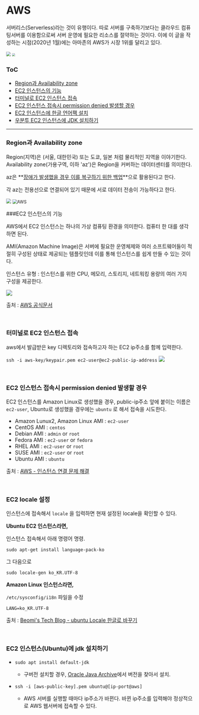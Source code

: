 # AWS

서버리스(Serverless)라는 것이 유행이다. 따로 서버를 구축하기보다는 클라우드 컴퓨팅서버를 이용함으로써 서버 운영에 필요한 리소스를 절약하는 것이다. 이에 이 글을 작성하는 시점(2020년 1월)에는 아마존의 AWS가 시장 1위를 달리고 있다.

<img src="https://miro.medium.com/max/2000/0*XSE7U6J366ZIFqGL.jpg" style="zoom:75%;" />

<img src="https://miro.medium.com/max/2276/0*XJ3gOPA67yLmXMrv.png" style="zoom:50%;" />



### ToC

- [Region과 Availability zone](#region)
- [EC2 인스턴스의 기능](#ec2)
- [터미널로 EC2 인스턴스 접속](#entering-ec2)
- [EC2 인스턴스 접속시 permission denied 발생할 경우](#error-while-entering-ec2)
- [EC2 인스턴스에 한글 언어팩 설치](#locale-ko-utf8)
- [우분투 EC2 인스턴스에 JDK 설치하기](#install-jdk-ec2)

---

### <a name="region"></a>Region과 Availability zone

Region(지역)은 (서울, 대한민국) 또는 도쿄, 일본 처럼 물리적인 지역을 이야기한다. Availability zone(가용구역, 이하 'az')은 Region을 커버하는 데이터센터를 의미한다. 

az은 **<u>장애가 발생했을 경우 이를 복구하기 위한 백업</u>**으로 활용된다고 한다. 

각 az는 전용선으로 연결되어 있기 때문에 서로 데이터 전송이 가능하다고 한다. 

<img src="https://lh3.googleusercontent.com/TONsAI-379iXqsuA3DqYg2qbNFEdUQS1lntuM_k_NZ6jiaPY5YU0zl1fE88jCuWYtaTArnlUpV-nlFrgMG7rMVsO04oTYziLBR6IfYkxTh1U89WEW7JXzz9QiluADRfizVDcHImd4XDvbwd52djebVfrdV1VjZMUJUMfXbJinyeS8xKuDyxEGXmik6N0Rb3y_1a2nNfGpEwREWWA19WTpI9-yQ-idbbgY1Fn9k_Ks196UzL2zdpv40JrqphnM6MiwEZ6Vs6faW-2KgrUGoYQ9Fj1gnN0dU8n1g_g6tscFFmOjjavf6jB1Oq7iWTnyOtoOHcG8yev00N3ogioF2_nYmuFbN9Q0m2DCIdkAEwzFlXA2UtoB9mRSstznP8jeOLV8_gyG8n6QTr0aYmmr0g6XdLTGrMFal9h02rbKfyKjdvc2fuhhC2KvZpfxzTVFDZ52Q7YeJaqIqW2qY0hZKrLNqC-b8qnMTg6tC98hGPcDcdcJjt1IkcrIYy1vWv3mnTmf1h2OqbL-xzQIu-smoYJTDznFdiBGdN0DgGuilBfLl3FAmVyhePHupmhVDHdd20vjM57l74lcd5BqeWAEknR2pd5OHcwxVHr5VHLE_WVK2UMWP4wpWw4EnFBvdL1iEcBKJK7l47uF_OiwfUuoFnxTVODvRZmbYjKyPhv5VLzIU_WZ2N0aVeA4Run-okNYq_Etu0c2gyD8TnVKcRpErPUgxuhQfvaMYldWk8qL_owSp13Ys3HCA=w650-h488" style="zoom:80%;" />

<img src="https://lh3.googleusercontent.com/krTHLfBrqWKkOYE4sJzZWGXjYqxKu2SH4L_4LjNitBHjAW7LTSUvEAkdhRedCGwN_9YzIKX19arwPX5KYlI33VXpxJ6AatCOaWyz9616OG1hd1D2Ma9k18-7cWl7-q40WyLtnc1_xRJle_L6ltSPBbTn2q2tCrbtVpJJfEjE-MSyThtvAYPuVYyAjdW0oeq2N9NeYEJOcU1qf4O7XLhvtDPoCyZyYLrv9m-fqgshqbcIpmXCUAkgBFUj2_qnHH2071dh_g2Jt9lpCCyDdtGuTRvt_cy7ZD-Y5fqazthcLMQoy70gfKzC7JSWoQuNITNV1t0DIeJnFlsDdT3c_3RlwgIZVMTi_MteysLH-9GVQGkWzMHNBusQNqmY4dFFnPXXj5sYAvWtyyxkCd6WjLPz3OzRfQgbmW567NOqQKTvnXf2FnhJl8D5S59wwW3diMy6NMS3o57ppNSz5lU4ohrqLOEum3rgzNxnc8hqrAKMVEPsiEySV-s7afyJXTxbpShfUK7Wg3_jAK8bMFCAHrLz-uMZqYJx909Mcsw3f2fk9N3HlXuCE_qCjPf5M61FVCAhUJtmGaJzcr2JVuNe0XE4BAW2nGbI1XtKdTGhkYvI0Vux8nqyGFtIWr3n3VgHcGt781v7x4yCDHbXJjo0FCj0R-dTAleUJicT2gok683btEGE2JYv8nGvVp6IIbxDW1iOYvqQqHeqS_1CrpSxvTl-aAYmz1npEKz8Bu0rnu3wXt_iTQATpg=w650-h326" style="zoom:80%;" alt="AWS" />

<br>

###<a name="ec2"></a>EC2 인스턴스의 기능

AWS에서 EC2 인스턴스는 하나의 가상 컴퓨팅 환경을 의미한다. 컴퓨터 한 대를 생각하면 된다.

AMI(Amazon Machine Image)은 서버에 필요한 운영체제와 여러 소프트웨어들이 적절히 구성된 상태로 제공되는 템플릿인데 이를 통해 인스턴스를 쉽게 만들 수 있는 것이다.

인스턴스 유형 : 인스턴스를 위한 CPU, 메모리, 스토리지, 네트워킹 용량의 여러 가지 구성을 제공한다.

![](https://lh3.googleusercontent.com/cEIWa2xJAONLQJSDaGuvVr91VwV2xTdSsHL4YCt9ngyM72ep4OWMC8G6FTd4W8p5K4yBpui9YB53l_lb5nVUIasYNQ20KSnBChfKxtMU34tBVV9gkrOCT8A6hITRfrarMhl8Ot6iEUMLLWMifzbfVY46FukiZOQ43ZFbo9mOsKXSeTFnZiRmThpCwTQtapZZudxXFJwxtq5Ntz03YMw1jxfcIvvRN6X35cs-HDrA7mAwfUib8y2-b2bD9FXGQoVHxLKIJFd_jWh5YuUd6A9e-VqdtEjW57b-sA6z3N36iddlnPCdLL-2fZBCkIg_tHhaNVjSPaffv2X3GBQDnqyNNlUXEoJilqVYQhVW4Egl0qSW2Pn-JXfnw2DwHjan_RWFRoIvdupuHRpRlosthfYuIwjnu0lk53Zpdw6eChZhihubHZZvhecPVcyMzYAcoe0_vAiQGlcnU0Y5cITnGijYpSdrqCklBQTgnj-fvm75sLOG6miUuzPDy4JoSra0vmGsrN5oqIgZ4mou76aXQEGiLP6NtY6geP9hhHZR6Kq4wN0KCAdTUhZRKge_9KZ-d-psgN9xivLdN7CeWcopHGZnsxON5EetAyl95dm7pcCy938TG-dNgFmTEjVKIG6I_94118hTCBBgvO3iyvjyX4oTFH5_RWEMsS-p7o3CJEaNRroAFukPMrew3Z3MEpBzYDNA9aSj_O3uHaJ2EP5nisuLcc1WQCz7xt828r8ApxhLjD4j34zq2A=w720-h415-no)

출처 : [AWS 공식문서](https://docs.aws.amazon.com/ko_kr/AWSEC2/latest/UserGuide/concepts.html)

<br>

### <a name="entering-ec2"></a>터미널로 EC2 인스턴스 접속

aws에서 발급받은 key 디렉토리와 접속하고자 하는 EC2 ip주소를 함께 입력한다.

`ssh -i aws-key/keypair.pem ec2-user@ec2-public-ip-address`
![](https://lh3.googleusercontent.com/MSEtddwUB8DHXaK0GMxWhokA1MvyZF3gY3LfJf75IY7ocJ_l8sC6K3g8OzWDMFFGtqekR1XvV_rU8eeFIOAd_-KG2-0pP5MNkfDKtC1QBf_Q4AfADtPnaDb3a3jtqS9_upjqXq8gCIKE3-41qfcUaJpzLMDF0Zr46TFWqH3DohkscDZlev9mXC5W_VO7zqdRBlPv3yfNnNhlI6qpXQEc4CsWHDRh0DwktBe3A1IIYBT391gTSMhsC3hr3mZQMLl-CmoOtWDu1fKtkXXL6f6CM3bUTCnz8ON2hQKvhNS6XMtAqqg8Ns8MgrQfqd34PLovOE2Q1iEFwvHWIm9Q4oXKG-L75VOq1EDYtrPCOUduYhJrVy3JCj4oZHamVWFpOkzfZwGmnNVl1DWA6zotVzqo6QzqU4MUwemuK3-jRmxaTdV2FWZ-lmJwSlopRxieGiFcYagAswf9tylPqwiRGKxGiTL4GL9RmZBv-yi2RhWKnGznTgdWXc8b5ygBGnui9zWRvqzlv5RADBUiaxfjiCONtUPnRu5gefQSxvQCtYkeXKmrZ7qCS6dAlgU4QMTpoXylM3u82BUbnpE1Ig9wyLvjXIZbHH751yLKgDYSXXCdVTwFOIoWQMOAMZKIBZp8UcnX2nu7ChXMyN2WOazqhAIjj9DWWWhK3vTc2JekDzAeDmeMCla5SMWXF-176xulpEBAtf7qJOchfrRijHVKar8NaOSe_HZGIkNxYVRd8N4nuiqYgy06oA=w720-h349-no)

<br>

### <a name="error-while-entering-ec2"></a>EC2 인스턴스 접속시 permission denied 발생할 경우

EC2 인스턴스를 Amazon Linux로 생성했을 경우, public-ip주소 앞에 붙이는 이름은 `ec2-user`, Ubuntu로 생성했을 경우에는 `ubuntu` 로 해서 접속을 시도한다.

- Amazon Lunux2, Amazon Linux AMI : `ec2-user`
- CentOS AMI : `centos`
- Debian AMI : `admin` or `root`
- Fedora AMI : `ec2-user` or `fedora`
- RHEL AMI : `ec2-user` or `root`
- SUSE AMI : `ec2-user` or `root`
- Ubuntu AMI : `ubuntu`

출처 : [AWS - 인스턴스 연결 문제 해결](https://docs.aws.amazon.com/ko_kr/AWSEC2/latest/UserGuide/TroubleshootingInstancesConnecting.html#TroubleshootingInstancesConnectingSSH)

<br>

### <a name="locale-ko-utf8"></a>EC2 locale 설정

인스턴스에 접속해서 `locale` 을 입력하면 현재 설정된 locale을 확인할 수 있다.

**Ubuntu EC2 인스턴스라면,**

인스턴스 접속해서 아래 명령어 명령.

`sudo apt-get install language-pack-ko`

그 다음으로

`sudo locale-gen ko_KR.UTF-8`

**Amazon Linux 인스턴스라면,**

`/etc/sysconfig/i18n` 파일을 수정

`LANG=ko_KR.UTF-8`

출처 : [Beomi's Tech Blog - ubuntu Locale 한글로 바꾸기](https://beomi.github.io/2017/07/10/Ubuntu-Locale-to-ko_KR/)

<br>

### <a name="install-jdk-ec2"></a>EC2 인스턴스(Ubuntu)에 jdk 설치하기

- `sudo apt install default-jdk`

  - 구버전 설치할 경우, [Oracle Java Archive](https://www.oracle.com/technetwork/java/archive-139210.html)에서 버전을 찾아서 설치.

- `ssh -i [aws-public-key].pem ubuntu@[ip-port@aws]`

  - AWS 서버를 실행할 때마다 ip주소가 바뀐다. 바뀐 ip주소를 입력해야 정상적으로 AWS 웹서버에 접속할 수 있다.

<br>